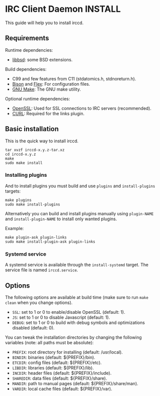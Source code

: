 IRC Client Daemon INSTALL
=========================

This guide will help you to install irccd.

Requirements
------------

Runtime dependencies:

- [libbsd][]: some BSD extensions.

Build dependencies:

- C99 and few features from C11 (stdatomics.h, stdnoreturn.h).
- [Bison][] and [Flex][]: For configuration files.
- [GNU Make][]: The GNU make utility.

Optional runtime dependencies:

- [OpenSSL][]: Used for SSL connections to IRC servers (recommended).
- [CURL][]: Required for the links plugin.

Basic installation
------------------

This is the quick way to install irccd.

    tar xvzf irccd-x.y.z-tar.xz
    cd irccd-x.y.z
    make
    sudo make install

### Installing plugins

And to install plugins you must build and use `plugins` and `install-plugins`
targets:

    make plugins
    sudo make install-plugins

Alternatively you can build and install plugins manually using `plugin-NAME` and
`install-plugin-NAME` to install only wanted plugins.

Example:

    make plugin-ask plugin-links
    sudo make install-plugin-ask plugin-links

### Systemd service

A systemd service is available through the `install-systemd` target. The service
file is named `irccd.service`.

Options
-------

The following options are available at build time (make sure to run `make clean`
when you change options).

- `SSL`: set to 1 or 0 to enable/disable OpenSSL (default: 1).
- `JS`: set to 1 or 0 to disable Javascript (default: 1).
- `DEBUG`: set to 1 or 0 to build with debug symbols and optimizations disabled
  (default: 0).

You can tweak the installation directories by changing the following variables
(note: all paths must be absolute):

- `PREFIX`: root directory for installing (default: /usr/local).
- `BINDIR`: binaries (default: ${PREFIX}/bin).
- `ETCDIR`: config files (default: ${PREFIX}/etc).
- `LIBDIR`: libraries (default: ${PREFIX}/lib).
- `INCDIR`: header files (default: ${PREFIX}/include).
- `SHAREDIR`: data files (default: ${PREFIX}/share).
- `MANDIR`: path to manual pages (default: ${PREFIX}/share/man).
- `VARDIR`: local cache files (default: ${PREFIX}/var).

[Bison]: https://www.gnu.org/software/bison
[GNU Make]: http://www.cmake.org
[CURL]: https://curl.se
[Flex]: https://github.com/westes/flex
[OpenSSL]: http://openssl.org
[libbsd]: https://libbsd.freedesktop.org/wiki
